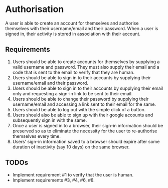 # Authorisation
A user is able to create an account for themselves and authorise themselves with their username/email and their password. When a user is signed in, their activity is stored in association with their account.

## Requirements
1. Users should be able to create accounts for themselves by supplying a valid username and password. They must also supply their email and a code that is sent to the email to verify that they are human.
2. Users should be able to sign in to their accounts by supplying their username/email and their password.
3. Users should be able to sign in to their accounts by supplying their email only and requesting a sign-in link to be sent to their email.
4. Users should be able to change their password by supplying their username/email and accessing a link sent to their email for the same.
5. Users should be able to log out with the simple click of a button.
6. Users should also be able to sign up with their google accounts and subsequently sign in with the same.
7. Once a user is signed in to a browser, their sign-in information should be preserved so as to eliminate the necessity for the user to re-authorise themselves every time.
8. Users' sign-in information saved to a browser should expire after some duration of inactivity (say 10 days) on the same browser.

## TODOs
* Implement requirement #1 to verify that the user is human.
* Implement requirements #3, #4, #6, #8.
